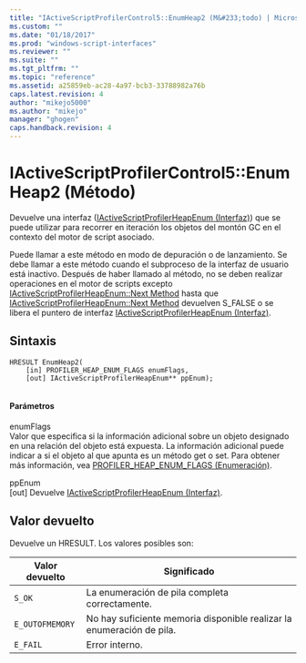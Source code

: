 ```yaml
---
title: "IActiveScriptProfilerControl5::EnumHeap2 (M&#233;todo) | Microsoft Docs"
ms.custom: ""
ms.date: "01/18/2017"
ms.prod: "windows-script-interfaces"
ms.reviewer: ""
ms.suite: ""
ms.tgt_pltfrm: ""
ms.topic: "reference"
ms.assetid: a25859eb-ac28-4a97-bcb3-33788982a76b
caps.latest.revision: 4
author: "mikejo5000"
ms.author: "mikejo"
manager: "ghogen"
caps.handback.revision: 4
---
```

# IActiveScriptProfilerControl5::EnumHeap2 (M&#233;todo)
Devuelve una interfaz \([IActiveScriptProfilerHeapEnum \(Interfaz\)](../../winscript/reference/iactivescriptprofilerheapenum-interface.md)\) que se puede utilizar para recorrer en iteración los objetos del montón GC en el contexto del motor de script asociado.  
  
 Puede llamar a este método en modo de depuración o de lanzamiento.  Se debe llamar a este método cuando el subproceso de la interfaz de usuario está inactivo.  Después de haber llamado al método, no se deben realizar operaciones en el motor de scripts excepto [IActiveScriptProfilerHeapEnum::Next Method](../../winscript/reference/iactivescriptprofilerheapenum-next-method.md) hasta que [IActiveScriptProfilerHeapEnum::Next Method](../../winscript/reference/iactivescriptprofilerheapenum-next-method.md) devuelven S\_FALSE o se libera el puntero de interfaz [IActiveScriptProfilerHeapEnum \(Interfaz\)](../../winscript/reference/iactivescriptprofilerheapenum-interface.md).  
  
## Sintaxis  
  
```  
HRESULT EnumHeap2(  
    [in] PROFILER_HEAP_ENUM_FLAGS enumFlags,  
    [out] IActiveScriptProfilerHeapEnum** ppEnum);  
  
```  
  
#### Parámetros  
 enumFlags  
 Valor que especifica si la información adicional sobre un objeto designado en una relación del objeto está expuesta.  La información adicional puede indicar a si el objeto al que apunta es un método get o set.  Para obtener más información, vea [PROFILER\_HEAP\_ENUM\_FLAGS \(Enumeración\)](../../winscript/reference/profiler-heap-enum-flags-enumeration.md).  
  
 ppEnum  
 \[out\] Devuelve [IActiveScriptProfilerHeapEnum \(Interfaz\)](../../winscript/reference/iactivescriptprofilerheapenum-interface.md).  
  
## Valor devuelto  
 Devuelve un HRESULT.  Los valores posibles son:  
  
|Valor devuelto|Significado|  
|--------------------|-----------------|  
|`S_OK`|La enumeración de pila completa correctamente.|  
|`E_OUTOFMEMORY`|No hay suficiente memoria disponible realizar la enumeración de pila.|  
|`E_FAIL`|Error interno.|